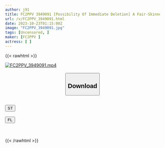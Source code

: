 ```yaml
---
author: j91
title: FC2PPV 3949091 [Possibility Of Immediate Deletion] A Fair-Skinned, Neat-Looking, Big-Bodied Woman Is R***d By Many Men Until She Is Satisfied, And She Is Continuously Creampied. Lots Of Bonuses!
url: /v/FC2PPV_3949091.html
date: 2023-10-23T01:15:00Z
image: "FC2PPV_3949091.jpg"
tags: [Uncensored, ]
maker: [FC2PPV ]
actress: [ ]
---
```



{{< rawhtml >}}

<div class="video" data-videoid="q8oVwy21MQFzbL6">
    <a href="javascript:;">
        <img src="https://my.j91.asia/v/FC2PPV_3949091.jpg" width="WIDTH" height="HEIGHT" alt="FC2PPV_3949091.mp4" loading="lazy">
    </a>
</div>

<script type="text/javascript" src="https://j91.asia/asset/on-demand-st.js"></script>

<br>
  <link rel="stylesheet" href="https://j91.asia/asset/bs5.css">
  
  <center>
  <button class="btn btn-primary" type="button" data-bs-toggle="collapse" data-bs-target=".multi-collapse" aria-expanded="false" aria-controls="multiCollapseExample1 multiCollapseExample2"><h2>Download</h2></button></center>
</p>
<div class="row">
  <div class="col">
    <div class="collapse multi-collapse" id="multiCollapseExample1">
      <div class="card card-body">
	      	      <br>
<div class="buttons">  
<a href="https://streamtape.to/v/q8oVwy21MQFzbL6"><button class="btn-hover color-3"><i class="fa fa-download"></i> ST</button></a></div>
    </div>
  </div>
</div>
  <div class="col">
    <div class="collapse multi-collapse" id="multiCollapseExample2">
      <div class="card card-body">
	      <br>
<div class="buttons">
    <a href="https://filelions.online/f/e0j1o1a47tpx"><button class="btn-hover color-9"><i class="fa fa-download"></i> FL</button></a></div>
<br><br>
      </div>
    </div>
  </div>
</div>

{{< /rawhtml >}}